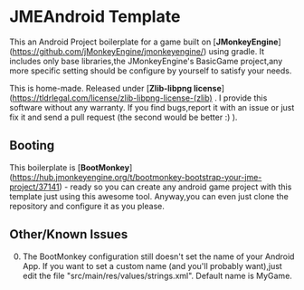 # JMEAndroid Template

This an Android Project boilerplate for a game built on [**JMonkeyEngine**] (https://github.com/jMonkeyEngine/jmonkeyengine/) using gradle. It includes only base libraries,the JMonkeyEngine's BasicGame project,any more specific setting should be configure by yourself to satisfy your needs.

This is home-made. Released under [**Zlib-libpng license**] (https://tldrlegal.com/license/zlib-libpng-license-(zlib) . I provide this software without any warranty. If you find bugs,report it with an issue or just fix it and send a pull request (the second would be better :) ).

## Booting
This boilerplate is [**BootMonkey**] (https://hub.jmonkeyengine.org/t/bootmonkey-bootstrap-your-jme-project/37141) - ready so you can create any android game project with this template just using this awesome tool. Anyway,you can even just clone the repository and configure it as you please.

## Other/Known Issues
0. The BootMonkey configuration still doesn't set the name of your Android App. If you want to set a custom name (and you'll probably want),just edit the file "src/main/res/values/strings.xml". Default name is MyGame.

